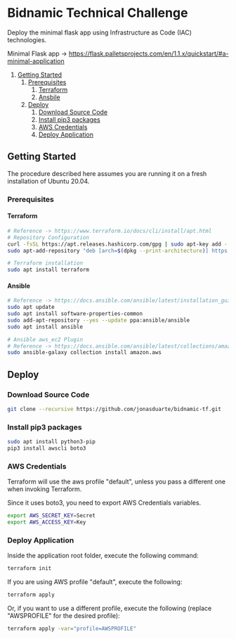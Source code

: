 # Bidnamic Technical Challenge

Deploy the minimal flask app using Infrastructure as Code (IAC) technologies.

Minimal Flask app -> https://flask.palletsprojects.com/en/1.1.x/quickstart/#a-minimal-application

1. [Getting Started](#getting-started)
    1. [Prerequisites](#prerequisites)
        1. [Terraform](#terraform)
        2. [Ansbile](#ansible)
    2. [Deploy](#deploy)
        1. [Download Source Code](#download-source-code)
        2. [Install pip3 packages](#install-pip3-packages)
        3. [AWS Credentials](#aWS-credentials)
        4. [Deploy Application](#deploy-application)



## Getting Started

The procedure described here assumes you are running it on a fresh installation of Ubuntu 20.04.

### Prerequisites

#### Terraform

```bash
# Reference -> https://www.terraform.io/docs/cli/install/apt.html
# Repository Configuration
curl -fsSL https://apt.releases.hashicorp.com/gpg | sudo apt-key add -
sudo apt-add-repository "deb [arch=$(dpkg --print-architecture)] https://apt.releases.hashicorp.com $(lsb_release -cs) main"

# Terraform installation
sudo apt install terraform

```

#### Ansible
```bash
# Reference -> https://docs.ansible.com/ansible/latest/installation_guide/intro_installation.html#installing-ansible-on-ubuntu
sudo apt update
sudo apt install software-properties-common
sudo add-apt-repository --yes --update ppa:ansible/ansible
sudo apt install ansible

# Ansible aws_ec2 Plugin
# Reference -> https://docs.ansible.com/ansible/latest/collections/amazon/aws/aws_ec2_inventory.html
sudo ansible-galaxy collection install amazon.aws
```

## Deploy

### Download Source Code

```bash
git clone --recursive https://github.com/jonasduarte/bidnamic-tf.git
```

### Install pip3 packages

```bash
sudo apt install python3-pip
pip3 install awscli boto3
```

### AWS Credentials
Terraform will use the aws profile "default", unless you pass a different one when invoking Terraform.

Since it uses boto3, you need to export AWS Credentials variables.

```bash
export AWS_SECRET_KEY=Secret
export AWS_ACCESS_KEY=Key
```

### Deploy Application
Inside the application root folder, execute the following command:
```bash
terraform init
```

If you are using AWS profile "default", execute the following:
```bash
terraform apply
```

Or, if you want to use a different profile, execute the following (replace "AWSPROFILE" for the desired profile):
```bash
terraform apply -var="profile=AWSPROFILE"
```
